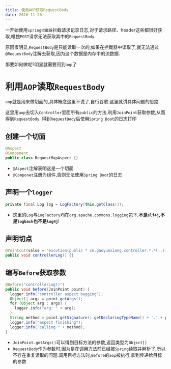 ```yaml
---
title: 使用AOP获取RequestBody
date: 2016-11-20
---
```


一开始使用`spring拦截器`拦截请求记录日志,对于请求路径、header这些都很好获取,唯独`POST`请求无法获取其中的`RequestBody`.

原因很明显,`RequestBody`是只能读取一次的,如果在拦截器中读取了,就无法通过`@RequestBody`注解去获取,因为这个数据是内存中的流数据.

那要如何做呢?明显就需要用到`aop`了

# 利用`AOP`读取`RequestBody`

`aop`就是用来做切面的,具体概念这里不说了,自行谷歌.这里就讲具体问题的思路.

这里用`aop`去切入`Controller`里面所有`public`的方法,利用`JoinPoint`获取参数,从而得到`RequestBody`.
得到`RequestBody`后使用`Spring Boot`的日志打印

## 创建一个切面

```java
@Aspect
@Component
public class RequestMapAspect {}
```

- `@Aspect`注解表明这是一个切面
- `@Componet`注册为组件,否则无法使用`Spring Boot`的日志

## 声明一个`logger`

```java
private final Log log = LogFactory(this.getClass());
```

- 这里的`Log`与`LogFactory`均在`org.apache.commons.logging`包下,**不是`slf4j`,不是`logback`也不是`log4j`**!

## 声明切点

```java
@Pointcut(value = "excution(public * cn.gaoyuexiang.controller.*.*(..))")
public void controllerLog() {}
```

## 编写`Before`获取参数

```java
@Before("controllerLog()")
public void before(JoinPoint point) {
  logger.info("controller aspect begging");
  Object[] args = point.getArgs();
  for (Object arg : args) {
    logger.info("arg: " + arg); 
  }
  String method = point.getSignature().getDeclaringTypeName() + '.' + point.getSignature().getName();
  logger.info("aspect finishing");
  logger.info("calling " + method);
}
```

- `JoinPoint.getArgs()`可以得到目标方法的参数,返回类型为`Object[]`
- `RequestBody`作为参数时,因为是在调用方法前已经被`Spring`读取并解析了,所以不存在重复读取的问题.调用目标方法时,`Before`的`aop`被执行,拿到传递给目标的参数
